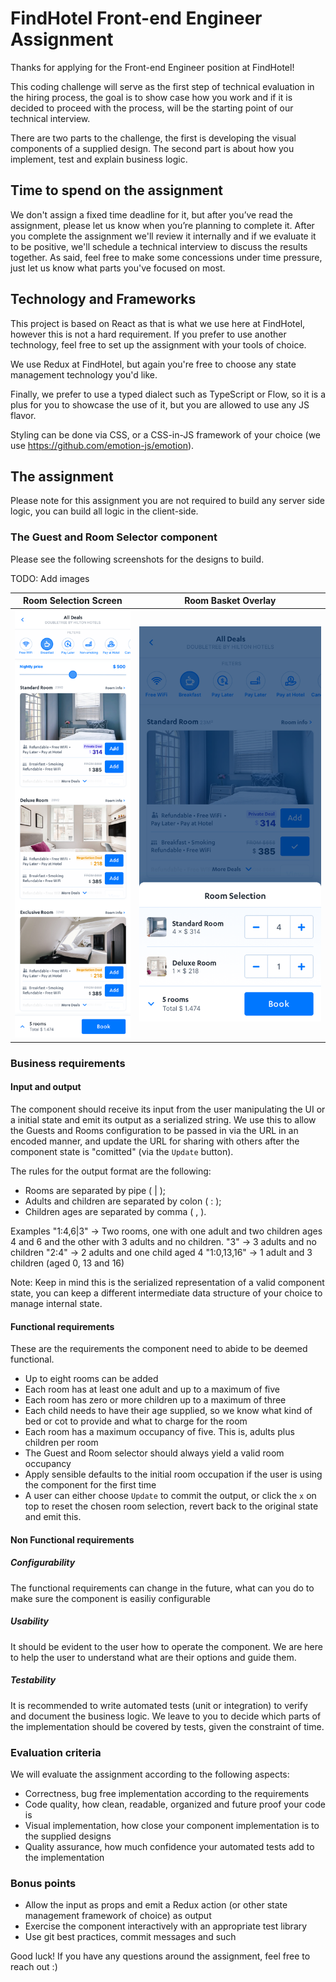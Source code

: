 # FindHotel Front-end Engineer Assignment

Thanks for applying for the Front-end Engineer position at FindHotel!

This coding challenge will serve as the first step of technical evaluation in the hiring process, the goal is to show case how you work and if it is decided to proceed with the process, will be the starting point of our technical interview.

There are two parts to the challenge, the first is developing the visual components of a supplied design. The second part is about how you implement, test and explain business logic.

## Time to spend on the assignment

We don't assign a fixed time deadline for it, but after you’ve read the assignment, please let us know when you’re planning to complete it. After you complete the assignment we'll review it internally and if we evaluate it to be positive, we'll schedule a technical interview to discuss the results together. As said, feel free to make some concessions under time pressure, just let us know what parts you've focused on most.

## Technology and Frameworks

This project is based on React as that is what we use here at FindHotel, however this is not a hard requirement. If you prefer to use another technology, feel free to set up the assignment with your tools of choice.

We use Redux at FindHotel, but again you're free to choose any state management technology you'd like.

Finally, we prefer to use a typed dialect such as TypeScript or Flow, so it is a plus for you to showcase the use of it, but you are allowed to use any JS flavor.

Styling can be done via CSS, or a CSS-in-JS framework of your choice (we use https://github.com/emotion-js/emotion).

## The assignment

Please note for this assignment you are not required to build any server side logic, you can build all logic in the client-side.

### The Guest and Room Selector component

Please see the following screenshots for the designs to build. 

TODO: Add images

| Room Selection Screen                                           | Room Basket Overlay                                                     |
| --------------------------------------------------------------- | ----------------------------------------------------------------------- |
| ![Room Selection](1-room-selection.png "Room Selection Screen") | ![Room Basket Overlay](2-room-basket-overlay.png "Room Basket Overlay") |


### Business requirements

#### Input and output
The component should receive its input from the user manipulating the UI or a initial state and emit its output as a serialized string. 
We use this to allow the Guests and Rooms configuration to be passed in via the URL in an encoded manner, and update the URL for sharing with others after the component state is "comitted" (via the `Update` button).

The rules for the output format are the following:
- Rooms are separated by pipe ( | );
- Adults and children are separated by colon ( : );
- Children ages are separated by comma ( , ).

Examples
"1:4,6|3" → Two rooms, one with one adult and two children ages 4 and 6 and the other with 3 adults and no children.
"3" → 3 adults and no children
"2:4" → 2 adults and one child aged 4
"1:0,13,16" → 1 adult and 3 children (aged 0, 13 and 16)

Note: Keep in mind this is the serialized representation of a valid component state, you can keep a different intermediate data structure of your choice to manage internal state.

#### Functional requirements
These are the requirements the component need to abide to be deemed functional.

* Up to eight rooms can be added
* Each room has at least one adult and up to a maximum of five
* Each room has zero or more children up to a maximum of three
* Each child needs to have their age supplied, so we know what kind of bed or cot to provide and what to charge for the room
* Each room has a maximum occupancy of five. This is, adults plus children per room
* The Guest and Room selector should always yield a valid room occupancy
* Apply sensible defaults to the initial room occupation if the user is using the component for the first time
* A user can either choose `Update` to commit the output, or click the `x` on top to reset the chosen room selection, revert back to the original state and emit this.

#### Non Functional requirements
##### Configurability
The functional requirements can change in the future, what can you do to make sure the component is easiliy configurable

##### Usability
It should be evident to the user how to operate the component. We are here to help the user to understand what are their options and guide them.

##### Testability
It is recommended to write automated tests (unit or integration) to verify and document the business logic.
We leave to you to decide which parts of the implementation should be covered by tests, given the constraint of time.

### Evaluation criteria

We will evaluate the assignment according to the following aspects:

* Correctness, bug free implementation according to the requirements
* Code quality, how clean, readable, organized and future proof your code is
* Visual implementation, how close your component implementation is to the supplied designs
* Quality assurance, how much confidence your automated tests add to the implementation

### Bonus points

* Allow the input as props and emit a Redux action (or other state management framework of choice) as output
* Exercise the component interactively with an appropriate test library
* Use git best practices, commit messages and such

Good luck! If you have any questions around the assignment, feel free to reach out :)
